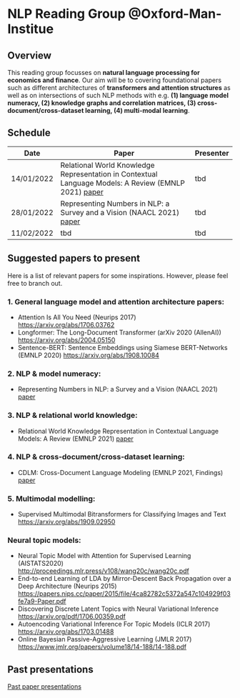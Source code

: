 # NLP Reading Group @Oxford-Man-Institue

## Overview
This reading group focusses on **natural language processing for economics and finance**. Our aim will be to covering foundational papers such as different architectures of **transformers and attention structures** as well as on intersections of such NLP methods with e.g.
**(1) language model numeracy, (2) knowledge graphs and correlation matrices, (3) cross-document/cross-dataset learning, (4) multi-modal learning**.

## Schedule

| Date      | Paper | Presenter        |
|-------|----|----|
| 14/01/2022 | Relational World Knowledge Representation in Contextual Language Models: A Review (EMNLP 2021) [paper](https://aclanthology.org/2021.emnlp-main.81/) | tbd
| 28/01/2022 | Representing Numbers in NLP: a Survey and a Vision (NAACL 2021) [paper](https://aclanthology.org/2021.naacl-main.53.pdf) | tbd
| 11/02/2022 | tbd | tbd


## Suggested papers to present
Here is a list of relevant papers for some inspirations. However, please feel free to branch out.

### 1. General language model and attention architecture papers:							
- Attention Is All You Need (Neurips 2017)					https://arxiv.org/abs/1706.03762		
- Longformer: The Long-Document Transformer (arXiv 2020 (AllenAI))					https://arxiv.org/abs/2004.05150		
- Sentence-BERT: Sentence Embeddings using Siamese BERT-Networks (EMNLP 2020)					https://arxiv.org/abs/1908.10084	

### 2. NLP & model numeracy:
- Representing Numbers in NLP: a Survey and a Vision (NAACL 2021) [paper](https://aclanthology.org/2021.naacl-main.53.pdf)

### 3. NLP & relational world knowledge:
- Relational World Knowledge Representation in Contextual Language Models: A Review (EMNLP 2021) [paper](https://aclanthology.org/2021.emnlp-main.81/) 

### 4. NLP & cross-document/cross-dataset learning:
- CDLM: Cross-Document Language Modeling (EMNLP 2021, Findings) [paper](https://aclanthology.org/2021.findings-emnlp.225/)

### 5. Multimodal modelling:
- Supervised Multimodal Bitransformers for Classifying Images and Text https://arxiv.org/abs/1909.02950

### Neural topic models:							
- Neural Topic Model with Attention for Supervised Learning (AISTATS2020)					http://proceedings.mlr.press/v108/wang20c/wang20c.pdf		
- End-to-end Learning of LDA by Mirror-Descent Back Propagation over a Deep Architecture (Neurips 2015) https://papers.nips.cc/paper/2015/file/4ca82782c5372a547c104929f03fe7a9-Paper.pdf		
- Discovering Discrete Latent Topics with Neural Variational Inference					https://arxiv.org/pdf/1706.00359.pdf		
- Autoencoding Variational Inference For Topic Models (ICLR 2017)					https://arxiv.org/abs/1703.01488		
- Online Bayesian Passive-Aggressive Learning (JMLR 2017)					https://www.jmlr.org/papers/volume18/14-188/14-188.pdf		

## Past presentations
[Past paper presentations](https://github.com/MaximilianAhrens/nlp_reading_group/tree/main/past_presentations)
